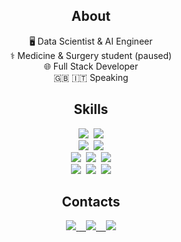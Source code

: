<div >
  <h2 align="center">About</h2>
  <div align="center">
    <p>
      🖥️ Data Scientist & AI Engineer<br>
      ⚕️ Medicine & Surgery student (paused)<br>
      🌐 Full Stack Developer<br>
      🇬🇧 🇮🇹 Speaking   
    </p>
  </div>
  <div>
    <h2 align="center">Skills</h2>
    <div align="center">
      <img src="https://img.shields.io/badge/Python-2b5b83?style=for-the-badge&logo=python&logoColor=white">&nbsp;
      <img src="https://img.shields.io/badge/JavaScript-F7DF1E?style=for-the-badge&logo=javascript&logoColor=black">
    </div>
    <div align="center">
      <img src="https://img.shields.io/badge/SQLite-232F3E?style=for-the-badge&logo=sqlite&logoColor=white">&nbsp;
      <img src="https://img.shields.io/badge/MySQL-07405E?style=for-the-badge&logo=mysql&logoColor=white">
    </div>
    <div align="center">
      <img src="https://img.shields.io/badge/HTML5-E34F26?style=for-the-badge&logo=html5&logoColor=white">&nbsp;
      <img src="https://img.shields.io/badge/CSS3-1572B6?style=for-the-badge&logo=css3&logoColor=white">&nbsp;
      <img src="https://img.shields.io/badge/Markdown-000000?style=for-the-badge&logo=markdown&logoColor=white">
    </div>
    <div align="center">
      <img src="https://img.shields.io/badge/Linux-444444?style=for-the-badge&logo=linux&logoColor=white">&nbsp;
      <img src="https://img.shields.io/badge/MacOS-000?style=for-the-badge&logo=apple&logoColor=white">&nbsp;
      <img src="https://img.shields.io/badge/Windows-3D85C6?style=for-the-badge&logo=windows&logoColor=white">
    </div>
  </div>
  <div>
    <h2 align="center">Contacts</h2>
    <div align="center">
      <a href="https://t.me/https://t.me/voidpunk_glitch">
        <img src="https://img.shields.io/badge/Telegram-2CA5E0?style=for-the-badge&logo=telegram&logoColor=white">
      </a>
      <a href="https://voidpunk.github.io/">&nbsp;&nbsp;
        <img src="https://img.shields.io/badge/Website-3a3c40?style=for-the-badge&label=%F0%9F%8C%90">
      </a>
      <a href="mailto:voidpunk.glitch@gmail.com">&nbsp;&nbsp;
        <img src="https://img.shields.io/badge/Gmail-D14836?style=for-the-badge&logo=gmail&logoColor=white">
      </a>
    </div>
  </div>
</div>
